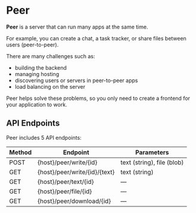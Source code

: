 # Peer

**Peer** is a server that can run many apps at the same time.

For example, you can create a chat, a task tracker, or share files between users (peer-to-peer).

There are many challenges such as:
- building the backend
- managing hosting
- discovering users or servers in peer-to-peer apps
- load balancing on the server

Peer helps solve these problems, so you only need to create a frontend for your application to work.

## API Endpoints

Peer includes 5 API endpoints: <br />

| Method | Endpoint                      | Parameters                 |
| ------ | ----------------------------- | -------------------------- |
| POST   | {host}/peer/write/{id}        | text (string), file (blob) |
| GET    | {host}/peer/write/{id}/{text} | text (string)              |
| GET    | {host}/peer/text/{id}         | —                          |
| GET    | {host}/peer/file/{id}         | —                          |
| GET    | {host}/peer/download/{id}     | —                          |
